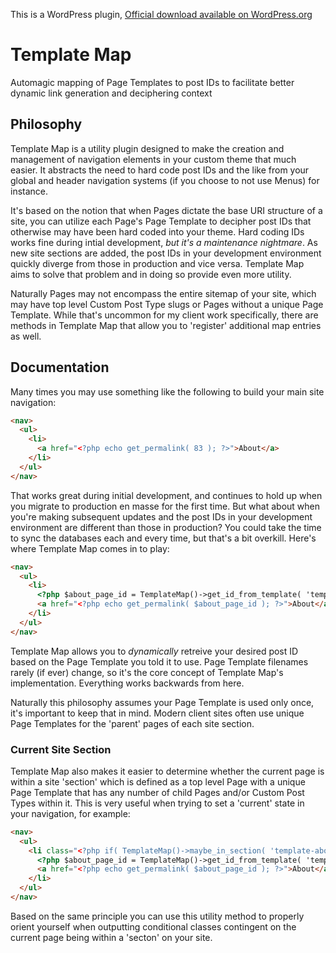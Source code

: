 This is a WordPress plugin, [Official download available on WordPress.org](http://wordpress.org/plugins/template-map/)

# Template Map

Automagic mapping of Page Templates to post IDs to facilitate better dynamic link generation and deciphering context

## Philosophy

Template Map is a utility plugin designed to make the creation and management of navigation elements in your custom theme that much easier. It abstracts the need to hard code post IDs and the like from your global and header navigation systems (if you choose to not use Menus) for instance.

It's based on the notion that when Pages dictate the base URI structure of a site, you can utilize each Page's Page Template to decipher post IDs that otherwise may have been hard coded into your theme. Hard coding IDs works fine during intial development, *but it's a maintenance nightmare*. As new site sections are added, the post IDs in your development environment quickly diverge from those in production and vice versa. Template Map aims to solve that problem and in doing so provide even more utility.

Naturally Pages may not encompass the entire sitemap of your site, which may have top level Custom Post Type slugs or Pages without a unique Page Template. While that's uncommon for my client work specifically, there are methods in Template Map that allow you to 'register' additional map entries as well.

## Documentation

Many times you may use something like the following to build your main site navigation:

```html
<nav>
  <ul>
    <li>
      <a href="<?php echo get_permalink( 83 ); ?>">About</a>
    </li>
  </ul>
</nav>
```

That works great during initial development, and continues to hold up when you migrate to production en masse for the first time. But what about when you're making subsequent updates and the post IDs in your development environment are different than those in production? You could take the time to sync the databases each and every time, but that's a bit overkill. Here's where Template Map comes in to play:

```html
<nav>
  <ul>
    <li>
      <?php $about_page_id = TemplateMap()->get_id_from_template( 'template-about.php' ); ?>
      <a href="<?php echo get_permalink( $about_page_id ); ?>">About</a>
    </li>
  </ul>
</nav>
```

Template Map allows you to *dynamically* retreive your desired post ID based on the Page Template you told it to use. Page Template filenames rarely (if ever) change, so it's the core concept of Template Map's implementation. Everything works backwards from here.

Naturally this philosophy assumes your Page Template is used only once, it's important to keep that in mind. Modern client sites often use unique Page Templates for the 'parent' pages of each site section. 

### Current Site Section

Template Map also makes it easier to determine whether the current page is within a site 'section' which is defined as a top level Page with a unique Page Template that has any number of child Pages and/or Custom Post Types within it. This is very useful when trying to set a 'current' state in your navigation, for example:

```html
<nav>
  <ul>
    <li class="<?php if( TemplateMap()->maybe_in_section( 'template-about.php' ) ) : ?> current<?php endif; ?>">
      <?php $about_page_id = TemplateMap()->get_id_from_template( 'template-about.php' ); ?>
      <a href="<?php echo get_permalink( $about_page_id ); ?>">About</a>
    </li>
  </ul>
</nav>
```

Based on the same principle you can use this utility method to properly orient yourself when outputting conditional classes contingent on the current page being within a 'secton' on your site.
